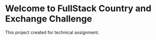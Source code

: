 # Welcome to FullStack Country and Exchange Challenge

This project created for technical assignment.
